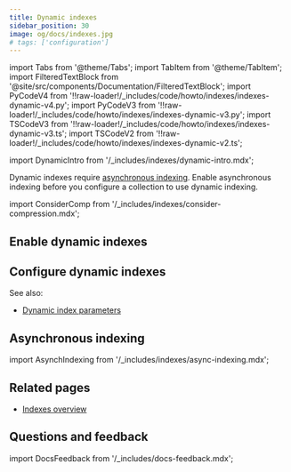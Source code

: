 ```yaml
---
title: Dynamic indexes
sidebar_position: 30
image: og/docs/indexes.jpg
# tags: ['configuration']
---
```


import Tabs from '@theme/Tabs';
import TabItem from '@theme/TabItem';
import FilteredTextBlock from '@site/src/components/Documentation/FilteredTextBlock';
import PyCodeV4 from '!!raw-loader!/_includes/code/howto/indexes/indexes-dynamic-v4.py';
import PyCodeV3 from '!!raw-loader!/_includes/code/howto/indexes/indexes-dynamic-v3.py';
import TSCodeV3 from '!!raw-loader!/_includes/code/howto/indexes/indexes-dynamic-v3.ts';
import TSCodeV2 from '!!raw-loader!/_includes/code/howto/indexes/indexes-dynamic-v2.ts';


import DynamicIntro from '/_includes/indexes/dynamic-intro.mdx';

<DynamicIntro/>

Dynamic indexes require [asynchronous indexing](/developers/weaviate/config-refs/schema/vector-index#asynchronous-indexing). Enable asynchronous indexing before you configure a collection to use dynamic indexing.

import ConsiderComp from '/_includes/indexes/consider-compression.mdx';

<ConsiderComp/>

## Enable dynamic indexes

<Tabs groupId="languages">
  <TabItem value="py" label="Python Client v4">
    <FilteredTextBlock
      text={PyCodeV4}
      startMarker="# START EnableDynamic"
      endMarker="# END EnableDynamic"
      language="py"
    />
  </TabItem>
  <TabItem value="py3" label="Python Client v3">
    <FilteredTextBlock
      text={PyCodeV3}
        startMarker="# START EnableDynamic"
        endMarker="# END EnableDynamic"
        language="py"
    />
  </TabItem>
  <TabItem value="js" label="JS/TS Client v3">
    <FilteredTextBlock
      text={TSCodeV3}
        startMarker="// START EnableDynamic"
        endMarker="// END EnableDynamic"
        language="js"
    />
  </TabItem>
  <TabItem value="js2" label="JS/TS Client v2">
    <FilteredTextBlock
      text={TSCodeV2}
        startMarker="// START EnableDynamic"
        endMarker="// END EnableDynamic"
        language="js"
    />
  </TabItem>
</Tabs>

## Configure dynamic indexes

<Tabs groupId="languages">
  <TabItem value="py" label="Python Client v4">
    <FilteredTextBlock
      text={PyCodeV4}
      startMarker="# START ConfigDynamic"
      endMarker="# END ConfigDynamic"
      language="py"
    />
  </TabItem>
  <TabItem value="py3" label="Python Client v3">
    <FilteredTextBlock
      text={PyCodeV3}
        startMarker="# START ConfigDynamic"
        endMarker="# END ConfigDynamic"
        language="py"
    />
  </TabItem>
  <TabItem value="js" label="JS/TS Client v3">
    <FilteredTextBlock
      text={TSCodeV3}
        startMarker="// START ConfigDynamic"
        endMarker="// END ConfigDynamic"
        language="js"
    />
  </TabItem>
  <TabItem value="js2" label="JS/TS Client v2">
    <FilteredTextBlock
      text={TSCodeV2}
        startMarker="// START ConfigDynamic"
        endMarker="// END ConfigDynamic"
        language="js"
    />
  </TabItem>
</Tabs>

See also:

- [Dynamic index parameters](/developers/weaviate/config-refs/schema/vector-index#dynamic-index-parameters)

## Asynchronous indexing

import AsynchIndexing from '/_includes/indexes/async-indexing.mdx';

<AsynchIndexing/>

## Related pages

- [Indexes overview](/developers/weaviate/starter-guides/managing-resources/indexing)

## Questions and feedback

import DocsFeedback from '/_includes/docs-feedback.mdx';

<DocsFeedback/>